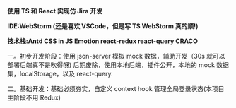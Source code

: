 **使用 TS 和 React 实现仿 Jira 开发**

**IDE:WebStorm (还是喜欢 VSCode，但是写 TS WebStorm 真的顺!)**

**技术栈:Antd CSS in JS Emotion react-redux react-query CRACO**

一。初步开发阶段：使用 json-server 模拟 mock 数据，辅助开发（30s 就可以部署后端真不是吹得呀)
后期废除，使用本地后端，插件公开，本地的 mock 数据集，localStorage，以及 react-query.

二。基础开发：基础必须夯实，自定义 context hook 管理全局登录状态(本项目主阶段不用 Redux)
